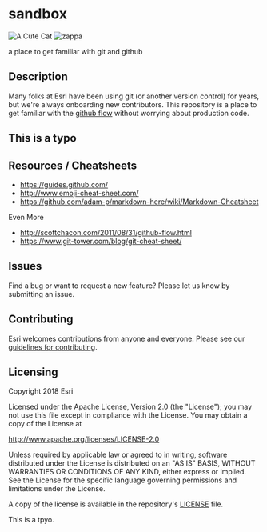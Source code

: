 # sandbox

![A Cute Cat](http://placekitten.com/200/300)
![zappa](http://www.themarysue.com/wp-content/uploads/2014/02/zappa.jpg)

a place to get familiar with git and github

## Description

Many folks at Esri have been using git (or another version control) for years, but we're always onboarding new contributors.  This repository is a place to get familiar with the [github flow](https://guides.github.com/introduction/flow/) without worrying about production code.

## This is a typo

## Resources / Cheatsheets

* https://guides.github.com/
* http://www.emoji-cheat-sheet.com/
* https://github.com/adam-p/markdown-here/wiki/Markdown-Cheatsheet

Even More

* http://scottchacon.com/2011/08/31/github-flow.html
* https://www.git-tower.com/blog/git-cheat-sheet/

## Issues

Find a bug or want to request a new feature?  Please let us know by submitting an issue.

## Contributing

Esri welcomes contributions from anyone and everyone. Please see our [guidelines for contributing](https://github.com/esri/contributing).

## Licensing

Copyright 2018 Esri

Licensed under the Apache License, Version 2.0 (the "License");
you may not use this file except in compliance with the License.
You may obtain a copy of the License at

   http://www.apache.org/licenses/LICENSE-2.0

Unless required by applicable law or agreed to in writing, software
distributed under the License is distributed on an "AS IS" BASIS,
WITHOUT WARRANTIES OR CONDITIONS OF ANY KIND, either express or implied.
See the License for the specific language governing permissions and
limitations under the License.

A copy of the license is available in the repository's [LICENSE](./LICENSE) file.

This is a tpyo.
